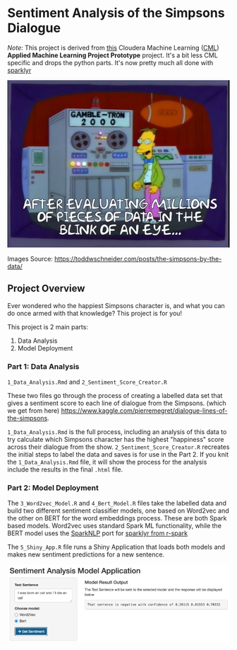 # Sentiment Analysis of the Simpsons Dialogue
_Note:_ This project is derived from [this](https://www.cloudera.com/about/events/webinars/build-a-sentiment-analysis-application-in-cdp.html) Cloudera Machine Learning 
([CML](https://www.cloudera.com/products/machine-learning.html)) **Applied Machine Learning 
Project Prototype** project. It's a bit less CML specific and drops the python parts. It's 
now pretty much all done with [sparklyr](https://spark.rstudio.com)

![frink agrees](images/frink.jpg)

Images Source: https://toddwschneider.com/posts/the-simpsons-by-the-data/

## Project Overview
Ever wondered who the happiest Simpsons character is, and what you can do once armed with that
knowledge? This project is for you!

This project is 2 main parts:
1. Data Analysis
2. Model Deployment

### Part 1: Data Analysis
`1_Data_Analysis.Rmd` and `2_Sentiment_Score_Creator.R`

These two files go through the process of creating a labelled data set that gives a sentiment
score to each line of dialogue from the Simpsons. (which we get from here) https://www.kaggle.com/pierremegret/dialogue-lines-of-the-simpsons.

`1_Data_Analysis.Rmd` is the full process, including an analysis of this data to try calculate
which Simpsons character has the highest "happiness" score across their dialogue from the show. 
`2_Sentiment_Score_Creator.R` recreates the initial steps to label the data and saves is for use 
in the Part 2. If you knit the `1_Data_Analysis.Rmd` file, it will show the process for the 
analysis include the results in the final `.html` file.

### Part 2: Model Deployment
The `3_Word2vec_Model.R` and `4_Bert_Model.R` files take the labelled data and build two
different sentiment classifier models, one based on Word2vec and the other on BERT for the 
word embeddings process. These are both Spark based models. Word2vec uses standard Spark ML 
functionality, while the BERT model uses the [SparkNLP](https://www.johnsnowlabs.com/spark-nlp) port for [sparklyr from r-spark](https://github.com/r-spark/sparknlp)

The `5_Shiny_App.R` file runs a Shiny Application that loads both models and makes new sentiment
predictions for a new sentence. 

![application](images/app.png)
  